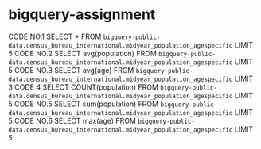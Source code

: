 # bigquery-assignment
CODE NO.1 
SELECT * FROM `bigquery-public-data.census_bureau_international.midyear_population_agespecific` LIMIT 5
CODE NO.2
SELECT avg(population) FROM `bigquery-public-data.census_bureau_international.midyear_population_agespecific` LIMIT 5
CODE NO.3
SELECT avg(age) FROM `bigquery-public-data.census_bureau_international.midyear_population_agespecific` LIMIT 3
CODE 4
SELECT COUNT(population) FROM `bigquery-public-data.census_bureau_international.midyear_population_agespecific` LIMIT 5
CODE NO.5
SELECT sum(population) FROM `bigquery-public-data.census_bureau_international.midyear_population_agespecific` LIMIT 5
CODE NO.6
SELECT max(age) FROM `bigquery-public-data.census_bureau_international.midyear_population_agespecific` LIMIT 5
